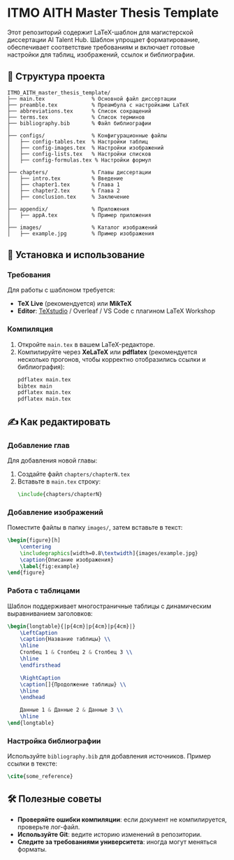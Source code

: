 # ITMO AITH Master Thesis Template

Этот репозиторий содержит LaTeX-шаблон для магистерской диссертации AI Talent Hub. Шаблон упрощает форматирование, обеспечивает соответствие требованиям и включает готовые настройки для таблиц, изображений, ссылок и библиографии.

## 📂 Структура проекта

```
ITMO_AITH_master_thesis_template/
├── main.tex               % Основной файл диссертации
├── preamble.tex           % Преамбула с настройками LaTeX
├── abbreviations.tex      % Список сокращений
├── terms.tex              % Список терминов
├── bibliography.bib       % Файл библиографии
│
├── configs/               % Конфигурационные файлы
│   ├── config-tables.tex  % Настройки таблиц
│   ├── config-images.tex  % Настройки изображений
│   ├── config-lists.tex   % Настройки списков
│   ├── config-formulas.tex % Настройки формул
│
├── chapters/              % Главы диссертации
│   ├── intro.tex          % Введение
│   ├── chapter1.tex       % Глава 1
│   ├── chapter2.tex       % Глава 2
│   ├── conclusion.tex     % Заключение
│
├── appendix/              % Приложения
│   ├── appA.tex           % Пример приложения
│
├── images/                % Каталог изображений
│   ├── example.jpg        % Пример изображения
```

## 🚀 Установка и использование

### Требования
Для работы с шаблоном требуется:
- **TeX Live** (рекомендуется) или **MikTeX**
- **Editor**: [TeXstudio](https://www.texstudio.org/) / Overleaf / VS Code с плагином LaTeX Workshop

### Компиляция
1. Откройте `main.tex` в вашем LaTeX-редакторе.
2. Компилируйте через **XeLaTeX** или **pdflatex** (рекомендуется несколько прогонов, чтобы корректно отобразились ссылки и библиография):
   ```bash
   pdflatex main.tex
   bibtex main
   pdflatex main.tex
   pdflatex main.tex
   ```

## ✍️ Как редактировать

### Добавление глав
Для добавления новой главы:
1. Создайте файл `chapters/chapterN.tex`
2. Вставьте в `main.tex` строку:
   ```latex
   \include{chapters/chapterN}
   ```

### Добавление изображений
Поместите файлы в папку `images/`, затем вставьте в текст:
```latex
\begin{figure}[h]
    \centering
    \includegraphics[width=0.8\textwidth]{images/example.jpg}
    \caption{Описание изображения}
    \label{fig:example}
\end{figure}
```

### Работа с таблицами
Шаблон поддерживает многостраничные таблицы с динамическим выравниванием заголовков:
```latex
\begin{longtable}{|p{4cm}|p{4cm}|p{4cm}|}
    \LeftCaption
    \caption{Название таблицы} \\
    \hline
    Столбец 1 & Столбец 2 & Столбец 3 \\
    \hline
    \endfirsthead

    \RightCaption
    \caption[]{Продолжение таблицы} \\
    \hline
    \endhead

    Данные 1 & Данные 2 & Данные 3 \\
    \hline
\end{longtable}
```

### Настройка библиографии
Используйте `bibliography.bib` для добавления источников. Пример ссылки в тексте:
```latex
\cite{some_reference}
```

## 🛠 Полезные советы
- **Проверяйте ошибки компиляции**: если документ не компилируется, проверьте лог-файл.
- **Используйте Git**: ведите историю изменений в репозитории.
- **Следите за требованиями университета**: иногда могут меняться форматы.

